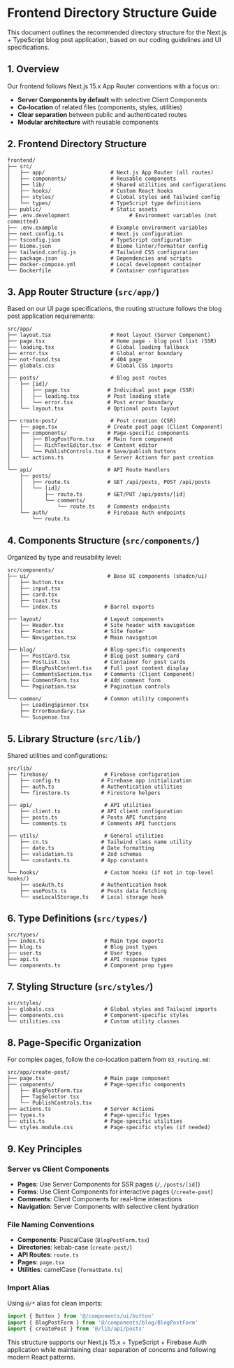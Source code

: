 # Frontend Directory Structure Guide

This document outlines the recommended directory structure for the Next.js + TypeScript blog post application, based on our coding guidelines and UI specifications.

## 1. Overview

Our frontend follows Next.js 15.x App Router conventions with a focus on:
- **Server Components by default** with selective Client Components
- **Co-location** of related files (components, styles, utilities)
- **Clear separation** between public and authenticated routes
- **Modular architecture** with reusable components

## 2. Frontend Directory Structure

```
frontend/
├── src/
│   ├── app/                     # Next.js App Router (all routes)
│   ├── components/              # Reusable components
│   ├── lib/                     # Shared utilities and configurations
│   ├── hooks/                   # Custom React hooks
│   ├── styles/                  # Global styles and Tailwind config
│   └── types/                   # TypeScript type definitions
├── public/                      # Static assets
├── .env.development                   # Environment variables (not committed)
├── .env.example                 # Example environment variables
├── next.config.ts               # Next.js configuration
├── tsconfig.json                # TypeScript configuration
├── biome.json                   # Biome linter/formatter config
├── tailwind.config.js           # Tailwind CSS configuration
├── package.json                 # Dependencies and scripts
├── docker-compose.yml           # Local development container
└── Dockerfile                   # Container configuration
```

## 3. App Router Structure (`src/app/`)

Based on our UI page specifications, the routing structure follows the blog post application requirements:

```
src/app/
├── layout.tsx                   # Root layout (Server Component)
├── page.tsx                     # Home page - blog post list (SSR)
├── loading.tsx                  # Global loading fallback
├── error.tsx                    # Global error boundary
├── not-found.tsx                # 404 page
├── globals.css                  # Global CSS imports
│
├── posts/                       # Blog post routes
│   ├── [id]/
│   │   ├── page.tsx            # Individual post page (SSR)
│   │   ├── loading.tsx         # Post loading state
│   │   └── error.tsx           # Post error boundary
│   └── layout.tsx              # Optional posts layout
│
├── create-post/                 # Post creation (CSR)
│   ├── page.tsx                # Create post page (Client Component)
│   ├── components/             # Page-specific components
│   │   ├── BlogPostForm.tsx    # Main form component
│   │   ├── RichTextEditor.tsx  # Content editor
│   │   └── PublishControls.tsx # Save/publish buttons
│   └── actions.ts              # Server Actions for post creation
│
└── api/                        # API Route Handlers
    ├── posts/
    │   ├── route.ts            # GET /api/posts, POST /api/posts
    │   └── [id]/
    │       ├── route.ts        # GET/PUT /api/posts/[id]
    │       └── comments/
    │           └── route.ts    # Comments endpoints
    └── auth/                   # Firebase Auth endpoints
        └── route.ts
```

## 4. Components Structure (`src/components/`)

Organized by type and reusability level:

```
src/components/
├── ui/                         # Base UI components (shadcn/ui)
│   ├── button.tsx
│   ├── input.tsx
│   ├── card.tsx
│   ├── toast.tsx
│   └── index.ts               # Barrel exports
│
├── layout/                    # Layout components
│   ├── Header.tsx             # Site header with navigation
│   ├── Footer.tsx             # Site footer
│   └── Navigation.tsx         # Main navigation
│
├── blog/                      # Blog-specific components
│   ├── PostCard.tsx           # Blog post summary card
│   ├── PostList.tsx           # Container for post cards
│   ├── BlogPostContent.tsx    # Full post content display
│   ├── CommentsSection.tsx    # Comments (Client Component)
│   ├── CommentForm.tsx        # Add comment form
│   └── Pagination.tsx         # Pagination controls
│
└── common/                    # Common utility components
    ├── LoadingSpinner.tsx
    ├── ErrorBoundary.tsx
    └── Suspense.tsx
```

## 5. Library Structure (`src/lib/`)

Shared utilities and configurations:

```
src/lib/
├── firebase/                  # Firebase configuration
│   ├── config.ts             # Firebase app initialization
│   ├── auth.ts               # Authentication utilities
│   └── firestore.ts          # Firestore helpers
│
├── api/                       # API utilities
│   ├── client.ts             # API client configuration
│   ├── posts.ts              # Posts API functions
│   └── comments.ts           # Comments API functions
│
├── utils/                     # General utilities
│   ├── cn.ts                 # Tailwind class name utility
│   ├── date.ts               # Date formatting
│   ├── validation.ts         # Zod schemas
│   └── constants.ts          # App constants
│
└── hooks/                     # Custom hooks (if not in top-level hooks/)
    ├── useAuth.ts            # Authentication hook
    ├── usePosts.ts           # Posts data fetching
    └── useLocalStorage.ts    # Local storage hook
```

## 6. Type Definitions (`src/types/`)

```
src/types/
├── index.ts                   # Main type exports
├── blog.ts                    # Blog post types
├── user.ts                    # User types
├── api.ts                     # API response types
└── components.ts              # Component prop types
```

## 7. Styling Structure (`src/styles/`)

```
src/styles/
├── globals.css                # Global styles and Tailwind imports
├── components.css             # Component-specific styles
└── utilities.css              # Custom utility classes
```

## 8. Page-Specific Organization

For complex pages, follow the co-location pattern from `03_routing.md`:

```
src/app/create-post/
├── page.tsx                   # Main page component
├── components/                # Page-specific components
│   ├── BlogPostForm.tsx
│   ├── TagSelector.tsx
│   └── PublishControls.tsx
├── actions.ts                 # Server Actions
├── types.ts                   # Page-specific types
├── utils.ts                   # Page-specific utilities
└── styles.module.css          # Page-specific styles (if needed)
```

## 9. Key Principles

### Server vs Client Components
- **Pages**: Use Server Components for SSR pages (`/`, `/posts/[id]`)
- **Forms**: Use Client Components for interactive pages (`/create-post`)
- **Comments**: Client Components for real-time interactions
- **Navigation**: Server Components with selective client hydration

### File Naming Conventions
- **Components**: PascalCase (`BlogPostForm.tsx`)
- **Directories**: kebab-case (`create-post/`)
- **API Routes**: `route.ts`
- **Pages**: `page.tsx`
- **Utilities**: camelCase (`formatDate.ts`)

### Import Alias
Using `@/*` alias for clean imports:
```typescript
import { Button } from '@/components/ui/button'
import { BlogPostForm } from '@/components/blog/BlogPostForm'
import { createPost } from '@/lib/api/posts'
```

This structure supports our Next.js 15.x + TypeScript + Firebase Auth application while maintaining clear separation of concerns and following modern React patterns.